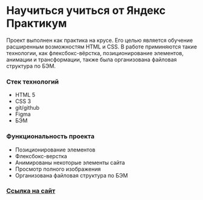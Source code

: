 <h1>Научиться учиться от Яндекс Практикум</h1>
<p>Проект выполнен как практика на крусе. Его целью является обучение расширенным возможностям HTML и CSS. В работе приминяются такие технологии, как флексбокс-вёрстка, позиционирование элементов, анимации и трансформации, также была организована файловая структура по БЭМ.</p>

<h3>Стек технологий</h3>
<ul>
  <li>HTML 5</li>
  <li>CSS 3</li>
  <li>git/github</li>
  <li>Figma</li>
  <li>БЭМ</li>
</ul>

<h3>Функциональность проекта</h3>
<ul>
  <li>Позиционирование элементов</li>
  <li>Флексбокс-верстка</li>
  <li>Анимированы некоторые элементы сайта</li>
  <li>Просмотр полного изображения</li>
  <li>Организована файловая структура по БЭМ</li>
</ul>

<h3><a href="https://how-to-learn-orpin.vercel.app/">Ссылка на сайт</a></h3>
